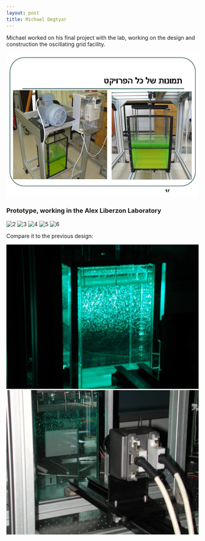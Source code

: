 ```yaml
---
layout: post
title: Michael Degtyar
---
```




Michael worked on his final project with the lab, working on the design and construction the oscillating grid facility.


![](../images/oscillating_grid.jpg)

### Prototype, working in the Alex Liberzon Laboratory


![2](http://lh3.ggpht.com/particle.tracking/SGagBYKHvdI/AAAAAAAACJA/MqnpzrOjsXw/s144/Image000.jpg)
![3](http://lh4.ggpht.com/particle.tracking/SGagVMe1l5I/AAAAAAAACKg/nMUGTIPrTvQ/s144/Image002.jpg)
![4](http://lh3.ggpht.com/particle.tracking/SGageyIFh2I/AAAAAAAACJc/dSEbm1J-8VM/s144/Image003.jpg)
![5](http://lh6.ggpht.com/particle.tracking/SGagn_gEVsI/AAAAAAAACJk/3h0sApWoXuw/s144/Image004.jpg)
![6](http://lh3.ggpht.com/particle.tracking/SGag52dt9kI/AAAAAAAACJ0/59oPcQTznCU/s144/Image006.jpg)


Compare it to the previous design:

![](../images/dscn2967.jpg)
![](../images/dscn2971.jpg)
